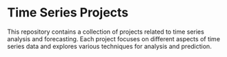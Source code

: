 # Time Series Projects

This repository contains a collection of projects related to time series analysis and forecasting. Each project focuses on different aspects of time series data and explores various techniques for analysis and prediction.
